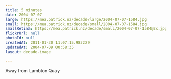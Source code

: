 ```yaml
---
title: 5 minutes
date: 2004-07-07
large: https://mea.patrick.nz/decade/large/2004-07-07-1584.jpg
small: https://mea.patrick.nz/decade/small/2004-07-07-1584.jpg
smallRetina: https://mea.patrick.nz/decade/small/2004-07-07-1584@2x.jpg
flickrUrl: null
photoId: null
createdAt: 2011-01-30 11:07:15.983279
updatedAt: 2004-07-09 00:58:35
layout: decade-image

---
```

Away from Lambton Quay
